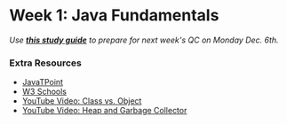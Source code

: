 # Week 1: Java Fundamentals
*Use [**this study guide**](https://github.com/211129-Enterprise/demos/blob/main/1-core-java/qc-questions.md) to prepare for next week's QC on Monday Dec. 6th.*

### Extra Resources
- [JavaTPoint](https://www.javatpoint.com/java-tutorial)
- [W3 Schools](https://www.w3schools.com/java/default.asp)
- [YouTube Video: Class vs. Object](https://www.youtube.com/watch?v=3sMxJxeUOLg&ab_channel=Telusko)
- [YouTube Video: Heap and Garbage Collector](https://www.youtube.com/watch?v=n_0gdyObLpc&ab_channel=edureka%21)
